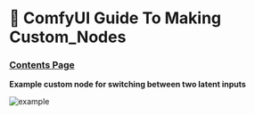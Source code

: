 # 🧩 ComfyUI Guide To Making Custom_Nodes

### [Contents Page](https://github.com/Suzie1/ComfyUI_Guide_To_Making_Custom_Nodes/wiki)



__Example custom node for switching between two latent inputs__

![example](https://github.com/Suzie1/ComfyUI_Guide_To_Making_Custom_Nodes/assets/42118269/afdcd0b9-ab52-4fe0-9df0-a1aef702327d)
